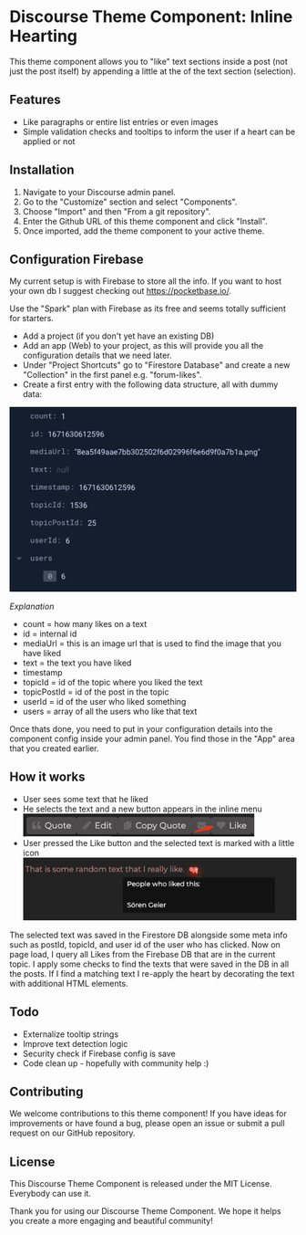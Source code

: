 # Discourse Theme Component: Inline Hearting

This theme component allows you to "like" text sections inside a post (not just the post itself) by appending a little at the of the text section (selection).

## Features

- Like paragraphs or entire list entries or even images
- Simple validation checks and tooltips to inform the user if a heart can be applied or not

## Installation

1. Navigate to your Discourse admin panel.
2. Go to the "Customize" section and select "Components".
3. Choose "Import" and then "From a git repository".
4. Enter the Github URL of this theme component and click "Install".
5. Once imported, add the theme component to your active theme.

## Configuration Firebase

My current setup is with Firebase to store all the info. If you want to host your own db I suggest checking out https://pocketbase.io/.

Use the "Spark" plan with Firebase as its free and seems totally sufficient for starters.

- Add a project (if you don't yet have an existing DB)
- Add an app (Web) to your project, as this will provide you all the configuration details that we need later.
- Under "Project Shortcuts" go to "Firestore Database" and create a new "Collection" in the first panel e.g. "forum-likes".
- Create a first entry with the following data structure, all with dummy data:

![Example data structure](image.png)

*Explanation*

- count = how many likes on a text
- id = internal id
- mediaUrl = this is an image url that is used to find the image that you have liked
- text = the text you have liked
- timestamp
- topicId = id of the topic where you liked the text
- topicPostId = id of the post in the topic
- userId = id of the user who liked something
- users = array of all the users who like that text

Once thats done, you need to put in your configuration details into the component config inside your admin panel. You find those in the "App" area that you created earlier.


## How it works

- User sees some text that he liked
- He selects the text and a new button appears in the inline menu
![Alt text](image-1.png)
- User pressed the Like button and the selected text is marked with a little icon
![Alt text](image-2.png)

The selected text was saved in the Firestore DB alongside some meta info such as postId, topicId, and user id of the user who has clicked.
Now on page load, I query all Likes from the Firebase DB that are in the current topic.
I apply some checks to find the texts that were saved in the DB in all the posts. If I find a matching text I re-apply the heart by decorating the text with additional HTML elements.

## Todo

- Externalize tooltip strings
- Improve text detection logic
- Security check if Firebase config is save
- Code clean up - hopefully with community help :)

## Contributing

We welcome contributions to this theme component! If you have ideas for improvements or have found a bug, please open an issue or submit a pull request on our GitHub repository.

## License

This Discourse Theme Component is released under the MIT License. Everybody can use it.

Thank you for using our Discourse Theme Component. We hope it helps you create a more engaging and beautiful community!
